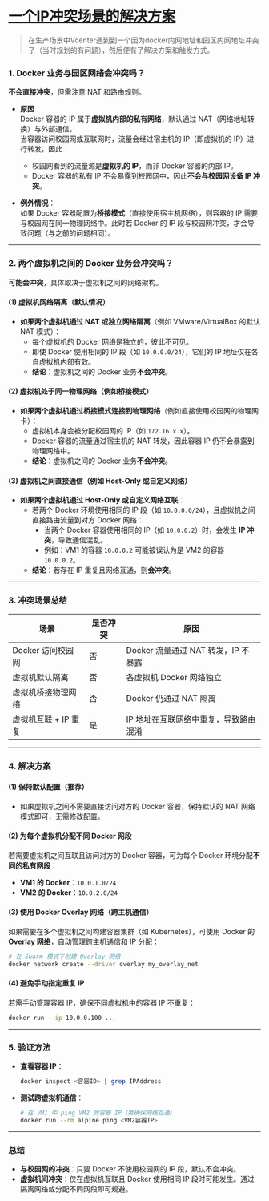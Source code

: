# [一个IP冲突场景的解决方案](https://github.com/coutureone/gitblog/issues/12)

>在生产场景中Vcenter遇到到一个因为docker内网地址和园区内网地址冲突了（当时规划的有问题），然后便有了解决方案和触发方式。

### **1. Docker 业务与园区网络会冲突吗？**

**不会直接冲突**，但需注意 NAT 和路由规则。

- **原因**：  
  Docker 容器的 IP 属于**虚拟机内部的私有网络**，默认通过 NAT（网络地址转换）与外部通信。  
  当容器访问校园网或互联网时，流量会经过宿主机的 IP（即虚拟机的 IP）进行转发，因此：
  - 校园网看到的流量源是**虚拟机的 IP**，而非 Docker 容器的内部 IP。
  - Docker 容器的私有 IP 不会暴露到校园网中，因此**不会与校园网设备 IP 冲突**。

- **例外情况**：  
  如果 Docker 容器配置为**桥接模式**（直接使用宿主机网络），则容器的 IP 需要与校园网在同一物理网络中。此时若 Docker 的 IP 段与校园网冲突，才会导致问题（与之前的问题相同）。

---

### **2. 两个虚拟机之间的 Docker 业务会冲突吗？**
**可能会冲突**，具体取决于虚拟机之间的网络架构。

#### **(1) 虚拟机网络隔离（默认情况）**
- **如果两个虚拟机通过 NAT 或独立网络隔离**（例如 VMware/VirtualBox 的默认 NAT 模式）：  
  - 每个虚拟机的 Docker 网络是独立的，彼此不可见。
  - 即使 Docker 使用相同的 IP 段（如 `10.0.0.0/24`），它们的 IP 地址仅在各自虚拟机内部有效。
  - **结论**：虚拟机之间的 Docker 业务**不会冲突**。

#### **(2) 虚拟机处于同一物理网络（例如桥接模式）**
- **如果两个虚拟机通过桥接模式连接到物理网络**（例如直接使用校园网的物理网卡）：  
  - 虚拟机本身会被分配校园网的 IP（如 `172.16.x.x`）。
  - Docker 容器的流量通过宿主机的 NAT 转发，因此容器 IP 仍不会暴露到物理网络中。
  - **结论**：虚拟机之间的 Docker 业务**不会冲突**。

#### **(3) 虚拟机之间直接通信（例如 Host-Only 或自定义网络）**
- **如果两个虚拟机通过 Host-Only 或自定义网络互联**：  
  - 若两个 Docker 环境使用相同的 IP 段（如 `10.0.0.0/24`），且虚拟机之间直接路由流量到对方 Docker 网络：  
    - 当两个 Docker 容器使用相同的 IP（如 `10.0.0.2`）时，会发生 **IP 冲突**，导致通信混乱。
    - 例如：VM1 的容器 `10.0.0.2` 可能被误认为是 VM2 的容器 `10.0.0.2`。
  - **结论**：若存在 IP 重复且网络互通，则**会冲突**。

---

### **3. 冲突场景总结**
| 场景                 | 是否冲突 | 原因                                  |
| -------------------- | -------- | ------------------------------------- |
| Docker 访问校园网    | 否       | Docker 流量通过 NAT 转发，IP 不暴露   |
| 虚拟机默认隔离       | 否       | 各虚拟机 Docker 网络独立              |
| 虚拟机桥接物理网络   | 否       | Docker 仍通过 NAT 隔离                |
| 虚拟机互联 + IP 重复 | 是       | IP 地址在互联网络中重复，导致路由混淆 |

---

### **4. 解决方案**
#### **(1) 保持默认配置（推荐）**
- 如果虚拟机之间不需要直接访问对方的 Docker 容器，保持默认的 NAT 网络模式即可，无需修改配置。

#### **(2) 为每个虚拟机分配不同 Docker 网段**
若需要虚拟机之间互联且访问对方的 Docker 容器，可为每个 Docker 环境分配**不同的私有网段**：
- **VM1 的 Docker**：`10.0.1.0/24`
- **VM2 的 Docker**：`10.0.2.0/24`

#### **(3) 使用 Docker Overlay 网络（跨主机通信）**
如果需要在多个虚拟机之间构建容器集群（如 Kubernetes），可使用 Docker 的 **Overlay 网络**，自动管理跨主机通信和 IP 分配：
```bash
# 在 Swarm 模式下创建 Overlay 网络
docker network create --driver overlay my_overlay_net
```

#### **(4) 避免手动指定重复 IP**
若需手动管理容器 IP，确保不同虚拟机中的容器 IP 不重复：
```bash
docker run --ip 10.0.0.100 ...
```

---

### **5. 验证方法**
- **查看容器 IP**：
  ```bash
  docker inspect <容器ID> | grep IPAddress
  ```
- **测试跨虚拟机通信**：
  ```bash
  # 在 VM1 中 ping VM2 的容器 IP（需确保网络互通）
  docker run --rm alpine ping <VM2容器IP>
  ```

---

### **总结**
- **与校园网的冲突**：只要 Docker 不使用校园网的 IP 段，默认不会冲突。
- **虚拟机间冲突**：仅在虚拟机互联且 Docker 使用相同 IP 段时可能发生。通过隔离网络或分配不同网段即可规避。